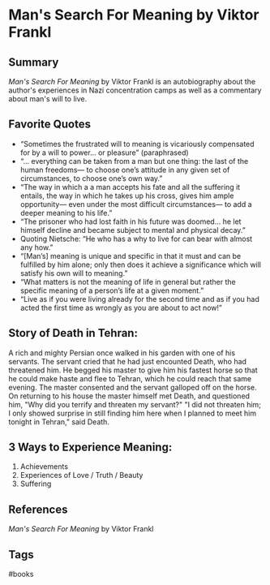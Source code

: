 # Man's Search For Meaning by Viktor Frankl

## Summary
*Man's Search For Meaning* by Viktor Frankl is an autobiography about the author's experiences in Nazi concentration camps as well as a commentary about man's will to live.  

## Favorite Quotes
* “Sometimes the frustrated will to meaning is vicariously compensated for by a will to power… or pleasure” (paraphrased)
* “… everything can be taken from a man but one thing: the last of the human freedoms— to choose one’s attitude in any given set of circumstances, to choose one’s own way.”
* “The way in which a a man accepts his fate and all the suffering it entails, the way in which he takes up his cross, gives him ample opportunity— even under the most difficult circumstances— to add a deeper meaning to his life.”
* “The prisoner who had lost faith in his future was doomed… he let himself decline and became subject to mental and physical decay.”
* Quoting Nietsche: “He who has a why to live for can bear with almost any how.”
* “[Man’s] meaning is unique and specific in that it must and can be fulfilled by him alone; only then does it achieve a significance which will satisfy his own will to meaning.”
* “What matters is not the meaning of life in general but rather the specific meaning of a person’s life at a given moment.”
* “Live as if you were living already for the second time and as if you had acted the first time as wrongly as you are about to act now!”

## Story of Death in Tehran:  
A rich and mighty Persian once walked in his garden with one of his servants. The servant cried that he had just encounted Death, who had threatened him. He begged his master to give him his fastest horse so that he could make haste and flee to Tehran, which he could reach that same evening. The master consented and the servant galloped off on the horse. On returning to his house the master himself met Death, and questioned him, "Why did you terrify and threaten my servant?" "I did not threaten him; I only showed surprise in still finding him here when I planned to meet him tonight in Tehran," said Death.  

## 3 Ways to Experience Meaning:
1. Achievements
2. Experiences of Love / Truth / Beauty
3. Suffering

## References
*Man's Search For Meaning* by Viktor Frankl

## Tags
#books
